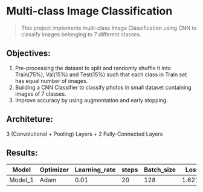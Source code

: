 # Multi-class Image Classification
> This project implements multi-class Image Classification using CNN to classify images belonging to  7 different classes.
## Objectives:
1. Pre-processing the dataset to split and randomly shuffle it into Train(75%), Val(15%) and Test(15%) such that each class in Train set has equal number of images.
2. Building a CNN Classifier to classify photos in small dataset containing images of 7 classes.
3. Improve accuracy by using augmentation and early stopping.
## Architeture:
   3 (Convolutional + Pooling) Layers + 2 Fully-Connected Layers 
## Results:

Model | Optimizer | Learning_rate | steps | Batch_size | Loss | Accuracy 
----- | --- | --- | --- | ------- | --------- |--------|  
Model_1 | Adam| 0.01  | 20  |  128  | 1.6214  | 0.3748 |

